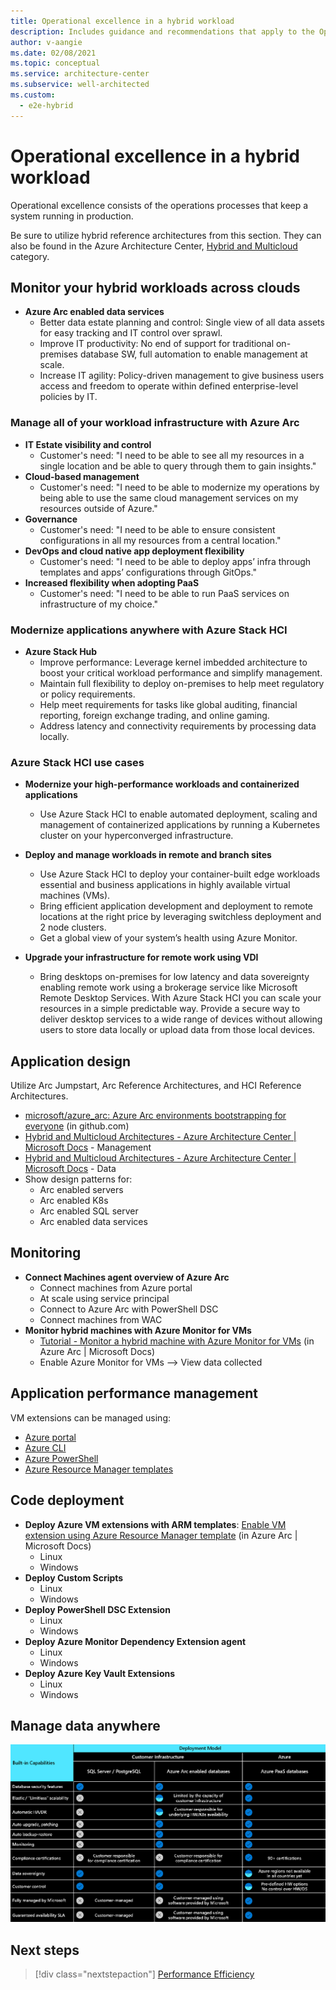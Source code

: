 ```yaml
---
title: Operational excellence in a hybrid workload
description: Includes guidance and recommendations that apply to the Operational Excellence pillar in a hybrid and multi-cloud workload.
author: v-aangie
ms.date: 02/08/2021
ms.topic: conceptual
ms.service: architecture-center
ms.subservice: well-architected
ms.custom:
  - e2e-hybrid
---
```


# Operational excellence in a hybrid workload

Operational excellence consists of the operations processes that keep a system running in production.

Be sure to utilize hybrid reference architectures from this section. They can also be found in the Azure Architecture Center, [Hybrid and Multicloud](/azure/architecture/browse/?azure_categories=hybrid) category.

## Monitor your hybrid workloads across clouds

- **Azure Arc enabled data services**
   - Better data estate planning and control: Single view of all data assets for easy tracking and IT control over sprawl.
   - Improve IT productivity: No end of support for traditional on-premises database SW, full automation to enable management at scale.
   - Increase IT agility: Policy-driven management to give business users access and freedom to operate within defined enterprise-level policies by IT.

### Manage all of your workload infrastructure with Azure Arc

- **IT Estate visibility and control**
   - Customer's need: "I need to be able to see all my resources in a single location and be able to query through them to gain insights."
- **Cloud-based management**
   - Customer's need: "I need to be able to modernize my operations by being able to use the same cloud management services on my resources outside of Azure."
- **Governance**
   - Customer's need: "I need to be able to ensure consistent configurations in all my resources from a central location."
- **DevOps and cloud native app deployment flexibility**
   - Customer's need: "I need to be able to deploy apps’ infra through templates and apps’ configurations through GitOps."
- **Increased flexibility when adopting PaaS**
   - Customer's need: "I need to be able to run PaaS services on infrastructure of my choice."
 
### Modernize applications anywhere with Azure Stack HCI

- **Azure Stack Hub**
   - Improve performance: Leverage kernel imbedded architecture to boost your critical workload performance and simplify management.
   - Maintain full flexibility to deploy on-premises to help meet regulatory or policy requirements.
   - Help meet requirements for tasks like global auditing, financial reporting, foreign exchange trading, and online gaming.
   - Address latency and connectivity requirements by processing data locally.

### Azure Stack HCI use cases

- **Modernize your high-performance workloads and containerized applications**

    - Use Azure Stack HCI to enable automated deployment, scaling and management of containerized applications by running a Kubernetes cluster on your hyperconverged infrastructure.

- **Deploy and manage workloads in remote and branch sites**

    - Use Azure Stack HCI to deploy your container-built edge workloads essential and business applications in highly available virtual machines (VMs).
	 -	Bring efficient application development and deployment to remote locations at the right price by leveraging switchless deployment and 2 node clusters.
	 -	Get a global view of your system’s health using Azure Monitor.
	
- **Upgrade your infrastructure for remote work using VDI**

    - Bring desktops on-premises for low latency and data sovereignty enabling remote work using a brokerage service like Microsoft Remote Desktop Services. With Azure Stack HCI you can scale your resources in a simple predictable way. Provide a secure way to deliver desktop services to a wide range of devices without allowing users to store data locally or upload data from those local devices.

## Application design

Utilize Arc Jumpstart, Arc Reference Architectures, and HCI Reference Architectures.

- [microsoft/azure_arc: Azure Arc environments bootstrapping for everyone](https://github.com/microsoft/azure_arc) (in github.com)
- [Hybrid and Multicloud Architectures - Azure Architecture Center | Microsoft Docs](/azure/architecture/browse/?azure_categories=hybrid#management) - Management
- [Hybrid and Multicloud Architectures - Azure Architecture Center | Microsoft Docs](/azure/architecture/browse/?azure_categories=hybrid#data) - Data
- Show design patterns for:
   - Arc enabled servers
   - Arc enabled K8s
   - Arc enabled SQL server
   - Arc enabled data services
 
## Monitoring

- **Connect Machines agent overview of Azure Arc**
   - Connect machines from Azure portal
   - At scale using service principal
   - Connect to Azure Arc with PowerShell DSC
   - Connect machines from WAC
- **Monitor hybrid machines with Azure Monitor for VMs**
   - [Tutorial - Monitor a hybrid machine with Azure Monitor for VMs](/azure/azure-arc/servers/learn/tutorial-enable-vm-insights) (in Azure Arc | Microsoft Docs)
   - Enable Azure Monitor for VMs --> View data collected
 
## Application performance management

VM extensions can be managed using:

- [Azure portal](/azure/azure-arc/servers/manage-vm-extensions-portal)
- [Azure CLI](/azure/azure-arc/servers/manage-vm-extensions-cli)
- [Azure PowerShell](/azure/azure-arc/servers/manage-vm-extensions-powershell)
- [Azure Resource Manager templates](/azure/azure-arc/servers/manage-vm-extensions-template)

## Code deployment

- **Deploy Azure VM extensions with ARM templates**: [Enable VM extension using Azure Resource Manager template](/azure/azure-arc/servers/manage-vm-extensions-template) (in Azure Arc | Microsoft Docs)
   - Linux
   - Windows
- **Deploy Custom Scripts**
   - Linux
   - Windows
- **Deploy PowerShell DSC Extension**
   - Linux
   - Windows
- **Deploy Azure Monitor Dependency Extension agent**
   - Linux
   - Windows
- **Deploy Azure Key Vault Extensions**
   - Linux
   - Windows

## Manage data anywhere

![Management capabilities comparison by deployment model](../_images/hybrid-deployment.png)
  
## Next steps

>[!div class="nextstepaction"]
>[Performance Efficiency](/azure/architecture/framework/hybrid/hybrid-performance-efficiency)